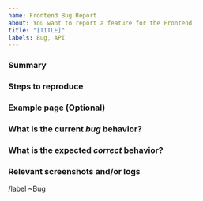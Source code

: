 ```yaml
---
name: Frontend Bug Report
about: You want to report a feature for the Frontend.
title: "[TITLE]"
labels: Bug, API
---
```


### Summary

<!-- Summarize the bug encountered concisely -->

### Steps to reproduce

<!-- How one can reproduce the issue - this is very important -->

### Example page (Optional)

<!-- If possible, please provide the URL of the page here that exhibits the problematic behavior -->

### What is the current *bug* behavior?

<!-- What actually happens -->

### What is the expected *correct* behavior?

<!-- What you should see instead -->

### Relevant screenshots and/or logs

<!-- Paste any relevant screenshots -->

/label ~Bug